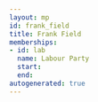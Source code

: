 ```yaml
---
layout: mp
id: frank_field
title: Frank Field
memberships:
- id: lab
  name: Labour Party
  start: 
  end: 
autogenerated: true
---
```

